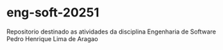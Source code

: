 # eng-soft-20251
Repositorio destinado as atividades da disciplina Engenharia de Software
Pedro Henrique Lima de Aragao
